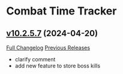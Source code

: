 # Combat Time Tracker

## [v10.2.5.7](https://github.com/gkute/CombatTimeTracker/tree/v10.2.5.7) (2024-04-20)
[Full Changelog](https://github.com/gkute/CombatTimeTracker/compare/v10.2.5.6...v10.2.5.7) [Previous Releases](https://github.com/gkute/CombatTimeTracker/releases)

- clarify comment  
- add new feature to store boss kills  
